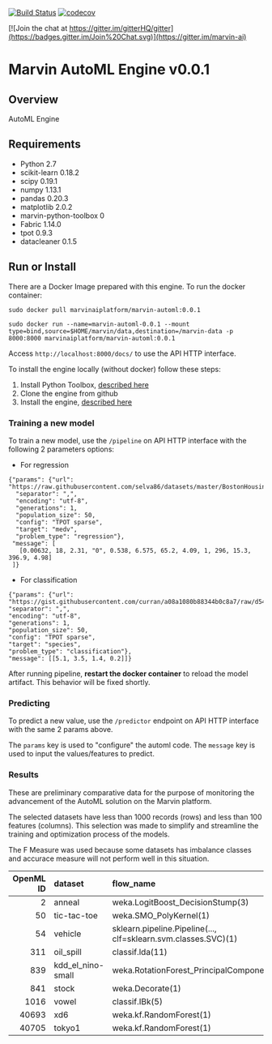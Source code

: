 [![Build Status](https://travis-ci.org/marvin-ai/marvin-automl-engine.svg)](https://travis-ci.org/marvin-ai/marvin-automl-engine) [![codecov](https://codecov.io/gh/marvin-ai/marvin-automl-engine/branch/master/graph/badge.svg)](https://codecov.io/gh/marvin-ai/marvin-automl-engine)

[![Join the chat at https://gitter.im/gitterHQ/gitter](https://badges.gitter.im/Join%20Chat.svg)](https://gitter.im/marvin-ai)

# Marvin AutoML Engine v0.0.1

## Overview

AutoML Engine


## Requirements

 - Python 2.7
 - scikit-learn 0.18.2
 - scipy 0.19.1
 - numpy 1.13.1
 - pandas 0.20.3
 - matplotlib 2.0.2
 - marvin-python-toolbox 0
 - Fabric 1.14.0
 - tpot 0.9.3
- datacleaner 0.1.5

## Run or Install

There are a Docker Image prepared with this engine. To run the docker container:

```
sudo docker pull marvinaiplatform/marvin-automl:0.0.1
```
```
sudo docker run --name=marvin-automl-0.0.1 --mount type=bind,source=$HOME/marvin/data,destination=/marvin-data -p 8000:8000 marvinaiplatform/marvin-automl:0.0.1
```
Access `http://localhost:8000/docs/` to use the API HTTP interface.

To install the engine locally (without docker) follow these steps:

1. Install Python Toolbox, [described here](https://www.marvin-ai.org/book/installing-marvin/ubuntu-user-installation)
2. Clone the engine from github
3. Install the engine, [described here](https://www.marvin-ai.org/book/get-started/working-in-an-existent-engine)


### Training a new model

To train a new model, use the `/pipeline` on API HTTP interface with the following 2 parameters options:

- For regression
```
{"params": {"url": "https://raw.githubusercontent.com/selva86/datasets/master/BostonHousing.csv",
  "separator": ",",
  "encoding": "utf-8",
  "generations": 1,
  "population_size": 50,
  "config": "TPOT sparse",
  "target": "medv",
  "problem_type": "regression"},
 "message": [
   [0.00632, 18, 2.31, "0", 0.538, 6.575, 65.2, 4.09, 1, 296, 15.3, 396.9, 4.98]
 ]}
 ```
 
 - For classification
 ```
{"params": {"url": "https://gist.githubusercontent.com/curran/a08a1080b88344b0c8a7/raw/d546eaee765268bf2f487608c537c05e22e4b221/iris.csv",
 "separator": ",",
 "encoding": "utf-8",
 "generations": 1,
 "population_size": 50,
 "config": "TPOT sparse",
 "target": "species",
 "problem_type": "classification"},
"message": [[5.1, 3.5, 1.4, 0.2]]}

```

After running pipeline, **restart the docker container** to reload the model artifact. This behavior will be fixed shortly.

### Predicting

To predict a new value, use the `/predictor` endpoint on API HTTP interface with the same 2 params above.

The `params` key is used to "configure" the automl code. The `message` key is used to input the values/features to predict.


### Results

These are preliminary comparative data for the purpose of monitoring the advancement of the AutoML solution on the Marvin platform.

The selected datasets have less than 1000 records (rows) and less than 100 features (columns). This selection was made to simplify and streamline the training and optimization process of the models.

The F Measure was used because some datasets has imbalance classes and accurace measure will not perform well in this situation.


| OpenML ID| dataset           | flow_name                                                      | measure   |    value |   automl_value |        delta |
|---------:|:------------------|:---------------------------------------------------------------|:----------|---------:|---------------:|-------------:|
|        2 | anneal            | weka.LogitBoost_DecisionStump(3)                               | f_measure | 0.997506 |       0.95     |  -0.047506   |
|       50 | tic-tac-toe       | weka.SMO_PolyKernel(1)                                         | f_measure | 1        |     nan        | nan          |
|       54 | vehicle           | sklearn.pipeline.Pipeline(..., clf=sklearn.svm.classes.SVC)(1) | f_measure | 0.869092 |       0.829412 |  -0.0396804  |
|      311 | oil_spill         | classif.lda(11)                                                | f_measure | 0.966721 |       0.714286 |  -0.252435   |
|      839 | kdd_el_nino-small | weka.RotationForest_PrincipalComponents_J48(14)                | f_measure | 0.962931 |       0.980392 |   0.0174612  |
|      841 | stock             | weka.Decorate(1)                                               | f_measure | 0.973682 |       0.962963 |  -0.010719   |
|     1016 | vowel             | classif.IBk(5)                                                 | f_measure | 1        |       1        |   0          |
|    40693 | xd6               | weka.kf.RandomForest(1)                                        | f_measure | 1        |       1        |   0          |
|    40705 | tokyo1            | weka.kf.RandomForest(1)                                        | f_measure | 0.934157 |       0.936508 |   0.00235094 |
